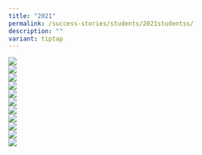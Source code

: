 ```yaml
---
title: "2021"
permalink: /success-stories/students/2021studentss/
description: ""
variant: tiptap
---
```

<img src="/images/sss6.png"><br>
<img src="/images/sss7.png"><br>
<img src="/images/sss8.png"><br>
<img src="/images/sss9.png"><br>
<img src="/images/sss10.png"><br>
<img src="/images/sss11.png"><br>
<img src="/images/sss12.png"><br>
<img src="/images/sss13.png"><br>
<img src="/images/sss14.png"><br>
<img src="/images/sss15.png"><br>
<img src="/images/sss16.png">